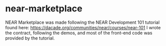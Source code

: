 # near-marketplace
NEAR Marketplace was made following the NEAR Development 101 tutorial found here:
https://dacade.org/communities/near/courses/near-101
I wrote the contract, following the demos, and most of the front-end code was provided by the tutorial.
